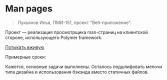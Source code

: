 # Man pages

> Лукьянов Илья, ПМИ-151, проект "Веб-приложение".

Проект — реализация просмотрщика man-страниц на клиентской стороне, использующего Polymer framework.

[Потыкать вживую](https://man.ilyaluk.ru/)

Примерные сроки:

Кажется, основные задачи выполнены. Осталось подшлифовать мелочи типа дизайна и использования бэкэнда вместо статичных файлов.
